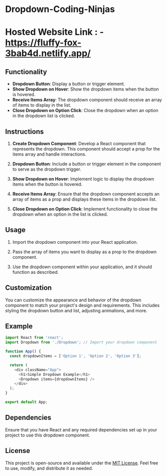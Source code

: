 # Dropdown-Coding-Ninjas

# Hosted Website Link : - https://fluffy-fox-3bab4d.netlify.app/

## Functionality

- **Dropdown Button**: Display a button or trigger element.
- **Show Dropdown on Hover**: Show the dropdown items when the button is hovered.
- **Receive Items Array**: The dropdown component should receive an array of items to display in the list.
- **Close Dropdown on Option Click**: Close the dropdown when an option in the dropdown list is clicked.

## Instructions

1. **Create Dropdown Component**: Develop a React component that represents the dropdown. This component should accept a prop for the items array and handle interactions.

2. **Dropdown Button**: Include a button or trigger element in the component to serve as the dropdown trigger.

3. **Show Dropdown on Hover**: Implement logic to display the dropdown items when the button is hovered.

4. **Receive Items Array**: Ensure that the dropdown component accepts an array of items as a prop and displays these items in the dropdown list.

5. **Close Dropdown on Option Click**: Implement functionality to close the dropdown when an option in the list is clicked.

## Usage

1. Import the dropdown component into your React application.

2. Pass the array of items you want to display as a prop to the dropdown component.

3. Use the dropdown component within your application, and it should function as described.

## Customization

You can customize the appearance and behavior of the dropdown component to match your project's design and requirements. This includes styling the dropdown button and list, adjusting animations, and more.

## Example

```javascript
import React from 'react';
import Dropdown from './Dropdown'; // Import your dropdown component

function App() {
  const dropdownItems = ['Option 1', 'Option 2', 'Option 3'];

  return (
    <div className="App">
      <h1>Simple Dropdown Example</h1>
      <Dropdown items={dropdownItems} />
    </div>
  );
}

export default App;
```

## Dependencies

Ensure that you have React and any required dependencies set up in your project to use this dropdown component.

## License

This project is open-source and available under the [MIT License](LICENSE). Feel free to use, modify, and distribute it as needed.

